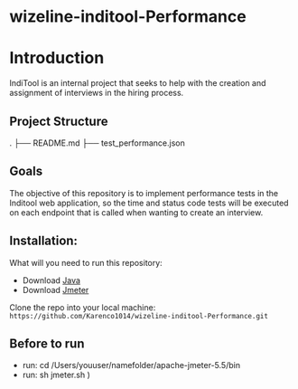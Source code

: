 # wizeline-inditool-Performance

# Introduction

IndiTool is an internal project that seeks to help with the creation and assignment of interviews in the hiring process.

## Project Structure

.
├── README.md
├── test_performance.json

## Goals

The objective of this repository is to implement performance tests in the Inditool web application, so the time and status code tests will be executed on each endpoint that is called when wanting to create an interview.

## Installation:

What will you need to run this repository:

- Download [Java](https://www.java.com/es/download/apple.jsp "Java")
- Download [Jmeter](https://jmeter.apache.org/download_jmeter.cgi "Jmeter")

Clone the repo into your local machine:
`https://github.com/Karenco1014/wizeline-inditool-Performance.git`

## Before to run

- run: cd /Users/youuser/namefolder/apache-jmeter-5.5/bin
- run: sh jmeter.sh )

